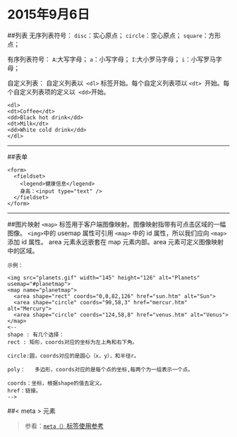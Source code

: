 # 2015年9月6日  

##列表
无序列表符号：
`disc`：实心原点；
`circle`：空心原点；
`square`：方形点；

有序列表符号：
`A`:大写字母；
`a`：小写字母；
`I`:大小罗马字母；
`i`：小写罗马字母；

自定义列表：
自定义列表以` <dl>` 标签开始。每个自定义列表项以 `<dt> `开始。每个自定义列表项的定义以` <dd>`开始。
```
<dl>
<dt>Coffee</dt>
<dd>Black hot drink</dd>
<dt>Milk</dt>
<dd>White cold drink</dd>
</dl>
```

---
##表单

```
<form>
  <fieldset>
    <legend>健康信息</legend>
    身高：<input type="text" />
  </fieldset>
</form>
```

---
##图片映射
`<map>` 标签用于客户端图像映射。图像映射指带有可点击区域的一幅图像。
`<img>`中的 usemap 属性可引用 `<map>` 中的 id 属性，所以我们应向 `<map>` 添加 id 属性。
area 元素永远嵌套在 map 元素内部。area 元素可定义图像映射中的区域。
```
示例：

<img src="planets.gif" width="145" height="126" alt="Planets" usemap="#planetmap">
<map name="planetmap">
  <area shape="rect" coords="0,0,82,126" href="sun.htm" alt="Sun">
  <area shape="circle" coords="90,58,3" href="mercur.htm" alt="Mercury">
  <area shape="circle" coords="124,58,8" href="venus.htm" alt="Venus">
</map>
<--
shape : 有几个选择：
rect : 矩形，coords对应的坐标为左上角和右下角。

circle:圆，coords对应的是圆心（x，y），和半径r。

poly：   多边形，coords对应的是每个点的坐标,每两个为一组表示一个点。

coords：坐标，根据shape的值去定义。  
href：链接。 
-->
```

##< meta > 元素
>参看：[`meta（）`标签使用参考](http://segmentfault.com/a/1190000002407912)

